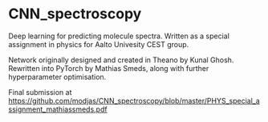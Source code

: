 # CNN_spectroscopy
Deep learning for predicting molecule spectra.
Written as a special assignment in physics for Aalto Univesity CEST group.

Network originally designed and created in Theano by Kunal Ghosh.
Rewritten into PyTorch by Mathias Smeds, along with further hyperparameter optimisation.

Final submission at
https://github.com/modjas/CNN_spectroscopy/blob/master/PHYS_special_assignment_mathiassmeds.pdf
